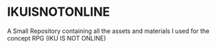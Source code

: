 # IKUISNOTONLINE
A Small Repository containing all the assets and materials I used for the concept RPG (IKU IS NOT ONLINE)
